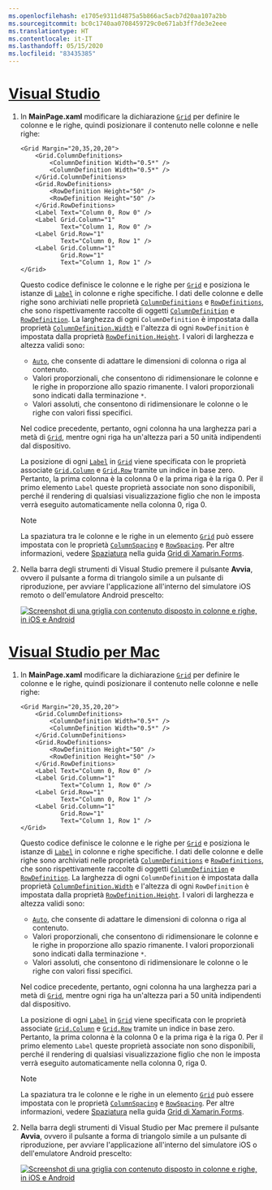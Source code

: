 ```yaml
---
ms.openlocfilehash: e1705e9311d4875a5b866ac5acb7d20aa107a2bb
ms.sourcegitcommit: bc0c1740aa0708459729c0e671ab3ff7de3e2eee
ms.translationtype: HT
ms.contentlocale: it-IT
ms.lasthandoff: 05/15/2020
ms.locfileid: "83435385"
---
```

# <a name="visual-studio"></a>[Visual Studio](#tab/vswin)

1. In **MainPage.xaml** modificare la dichiarazione [`Grid`](xref:Xamarin.Forms.Grid) per definire le colonne e le righe, quindi posizionare il contenuto nelle colonne e nelle righe:

    ```xaml
    <Grid Margin="20,35,20,20">
        <Grid.ColumnDefinitions>
            <ColumnDefinition Width="0.5*" />
            <ColumnDefinition Width="0.5*" />
        </Grid.ColumnDefinitions>
        <Grid.RowDefinitions>
            <RowDefinition Height="50" />
            <RowDefinition Height="50" />
        </Grid.RowDefinitions>
        <Label Text="Column 0, Row 0" />
        <Label Grid.Column="1"
               Text="Column 1, Row 0" />
        <Label Grid.Row="1"
               Text="Column 0, Row 1" />
        <Label Grid.Column="1"
               Grid.Row="1"
               Text="Column 1, Row 1" />
    </Grid>
    ```

    Questo codice definisce le colonne e le righe per [`Grid`](xref:Xamarin.Forms.Grid) e posiziona le istanze di [`Label`](xref:Xamarin.Forms.Label) in colonne e righe specifiche. I dati delle colonne e delle righe sono archiviati nelle proprietà [`ColumnDefinitions`](xref:Xamarin.Forms.Grid.ColumnDefinitions) e [`RowDefinitions`](xref:Xamarin.Forms.Grid.RowDefinitions), che sono rispettivamente raccolte di oggetti [`ColumnDefinition`](xref:Xamarin.Forms.ColumnDefinition) e [`RowDefinition`](xref:Xamarin.Forms.RowDefinition). La larghezza di ogni `ColumnDefinition` è impostata dalla proprietà [`ColumnDefinition.Width`](xref:Xamarin.Forms.ColumnDefinition.Width) e l'altezza di ogni `RowDefinition` è impostata dalla proprietà [`RowDefinition.Height`](xref:Xamarin.Forms.RowDefinition.Height). I valori di larghezza e altezza validi sono:

    - [`Auto`](xref:Xamarin.Forms.GridUnitType.Auto), che consente di adattare le dimensioni di colonna o riga al contenuto.
    - Valori proporzionali, che consentono di ridimensionare le colonne e le righe in proporzione allo spazio rimanente. I valori proporzionali sono indicati dalla terminazione `*`.
    - Valori assoluti, che consentono di ridimensionare le colonne o le righe con valori fissi specifici.

    Nel codice precedente, pertanto, ogni colonna ha una larghezza pari a metà di [`Grid`](xref:Xamarin.Forms.Grid), mentre ogni riga ha un'altezza pari a 50 unità indipendenti dal dispositivo.

    La posizione di ogni [`Label`](xref:Xamarin.Forms.Label) in [`Grid`](xref:Xamarin.Forms.Grid) viene specificata con le proprietà associate [`Grid.Column`](xref:Xamarin.Forms.Grid.ColumnProperty) e [`Grid.Row`](xref:Xamarin.Forms.Grid.RowProperty) tramite un indice in base zero. Pertanto, la prima colonna è la colonna 0 e la prima riga è la riga 0. Per il primo elemento `Label` queste proprietà associate non sono disponibili, perché il rendering di qualsiasi visualizzazione figlio che non le imposta verrà eseguito automaticamente nella colonna 0, riga 0.

    > [!NOTE]
    > La spaziatura tra le colonne e le righe in un elemento [`Grid`](xref:Xamarin.Forms.Grid) può essere impostata con le proprietà [`ColumnSpacing`](xref:Xamarin.Forms.Grid.ColumnSpacing) e [`RowSpacing`](xref:Xamarin.Forms.Grid.RowSpacing). Per altre informazioni, vedere [Spaziatura](~/xamarin-forms/user-interface/layouts/grid.md#space-between-rows-and-columns) nella guida [Grid di Xamarin.Forms](~/xamarin-forms/user-interface/layouts/grid.md).

1. Nella barra degli strumenti di Visual Studio premere il pulsante **Avvia**, ovvero il pulsante a forma di triangolo simile a un pulsante di riproduzione, per avviare l'applicazione all'interno del simulatore iOS remoto o dell'emulatore Android prescelto:

    [![Screenshot di una griglia con contenuto disposto in colonne e righe, in iOS e Android](../images/columns-rows.png "Griglia con contenuto in colonne e righe")](../images/columns-rows-large.png#lightbox "Griglia con contenuto in colonne e righe")

# <a name="visual-studio-for-mac"></a>[Visual Studio per Mac](#tab/vsmac)

1. In **MainPage.xaml** modificare la dichiarazione [`Grid`](xref:Xamarin.Forms.Grid) per definire le colonne e le righe, quindi posizionare il contenuto nelle colonne e nelle righe:

    ```xaml
    <Grid Margin="20,35,20,20">
        <Grid.ColumnDefinitions>
            <ColumnDefinition Width="0.5*" />
            <ColumnDefinition Width="0.5*" />
        </Grid.ColumnDefinitions>
        <Grid.RowDefinitions>
            <RowDefinition Height="50" />
            <RowDefinition Height="50" />
        </Grid.RowDefinitions>
        <Label Text="Column 0, Row 0" />
        <Label Grid.Column="1"
               Text="Column 1, Row 0" />
        <Label Grid.Row="1"
               Text="Column 0, Row 1" />
        <Label Grid.Column="1"
               Grid.Row="1"
               Text="Column 1, Row 1" />
    </Grid>
    ```

    Questo codice definisce le colonne e le righe per [`Grid`](xref:Xamarin.Forms.Grid) e posiziona le istanze di [`Label`](xref:Xamarin.Forms.Label) in colonne e righe specifiche. I dati delle colonne e delle righe sono archiviati nelle proprietà [`ColumnDefinitions`](xref:Xamarin.Forms.Grid.ColumnDefinitions) e [`RowDefinitions`](xref:Xamarin.Forms.Grid.RowDefinitions), che sono rispettivamente raccolte di oggetti [`ColumnDefinition`](xref:Xamarin.Forms.ColumnDefinition) e [`RowDefinition`](xref:Xamarin.Forms.RowDefinition). La larghezza di ogni `ColumnDefinition` è impostata dalla proprietà [`ColumnDefinition.Width`](xref:Xamarin.Forms.ColumnDefinition.Width) e l'altezza di ogni `RowDefinition` è impostata dalla proprietà [`RowDefinition.Height`](xref:Xamarin.Forms.RowDefinition.Height). I valori di larghezza e altezza validi sono:

    - [`Auto`](xref:Xamarin.Forms.GridUnitType.Auto), che consente di adattare le dimensioni di colonna o riga al contenuto.
    - Valori proporzionali, che consentono di ridimensionare le colonne e le righe in proporzione allo spazio rimanente. I valori proporzionali sono indicati dalla terminazione `*`.
    - Valori assoluti, che consentono di ridimensionare le colonne o le righe con valori fissi specifici.

    Nel codice precedente, pertanto, ogni colonna ha una larghezza pari a metà di [`Grid`](xref:Xamarin.Forms.Grid), mentre ogni riga ha un'altezza pari a 50 unità indipendenti dal dispositivo.

    La posizione di ogni [`Label`](xref:Xamarin.Forms.Label) in [`Grid`](xref:Xamarin.Forms.Grid) viene specificata con le proprietà associate [`Grid.Column`](xref:Xamarin.Forms.Grid.ColumnProperty) e [`Grid.Row`](xref:Xamarin.Forms.Grid.RowProperty) tramite un indice in base zero. Pertanto, la prima colonna è la colonna 0 e la prima riga è la riga 0. Per il primo elemento `Label` queste proprietà associate non sono disponibili, perché il rendering di qualsiasi visualizzazione figlio che non le imposta verrà eseguito automaticamente nella colonna 0, riga 0.

    > [!NOTE]
    > La spaziatura tra le colonne e le righe in un elemento [`Grid`](xref:Xamarin.Forms.Grid) può essere impostata con le proprietà [`ColumnSpacing`](xref:Xamarin.Forms.Grid.ColumnSpacing) e [`RowSpacing`](xref:Xamarin.Forms.Grid.RowSpacing). Per altre informazioni, vedere [Spaziatura](~/xamarin-forms/user-interface/layouts/grid.md#space-between-rows-and-columns) nella guida [Grid di Xamarin.Forms](~/xamarin-forms/user-interface/layouts/grid.md).

1. Nella barra degli strumenti di Visual Studio per Mac premere il pulsante **Avvia**, ovvero il pulsante a forma di triangolo simile a un pulsante di riproduzione, per avviare l'applicazione all'interno del simulatore iOS o dell'emulatore Android prescelto:

    [![Screenshot di una griglia con contenuto disposto in colonne e righe, in iOS e Android](../images/columns-rows.png "Griglia con contenuto in colonne e righe")](../images/columns-rows-large.png#lightbox "Griglia con contenuto in colonne e righe")
